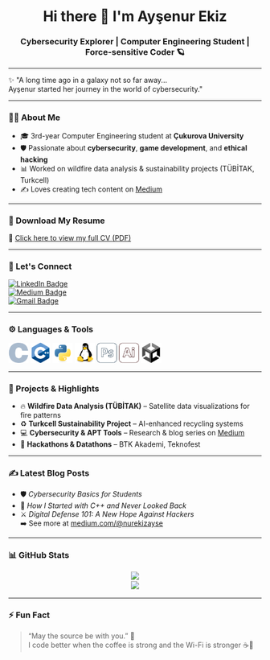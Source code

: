 <h1 align="center">Hi there 👋 I'm Ayşenur Ekiz</h1>
<h3 align="center">Cybersecurity Explorer | Computer Engineering Student | Force-sensitive Coder 🪐</h3>

---

✨ "A long time ago in a galaxy not so far away...  
Ayşenur started her journey in the world of cybersecurity."

---

### 👩‍💻 About Me

- 🎓 3rd-year Computer Engineering student at **Çukurova University**  
- 🛡️ Passionate about **cybersecurity**, **game development**, and **ethical hacking**  
- 📊 Worked on wildfire data analysis & sustainability projects (TÜBİTAK, Turkcell)  
- ✍️ Loves creating tech content on [Medium](https://medium.com/@nurekizayse)

---

### 📂 Download My Resume
📄 [Click here to view my full CV (PDF)](https://github.com/monierrioir/monierrioir/blob/main/Ayşenur_%20Ekiz_resume.pdf)

---

### 🔗 Let's Connect

[![LinkedIn Badge](https://img.shields.io/badge/-Ayşenur%20Ekiz-blue?style=flat-square&logo=Linkedin&logoColor=white&link=https://www.linkedin.com/in/ayşenur-ekiz-29a2b3228/)](https://www.linkedin.com/in/ayşenur-ekiz-29a2b3228/)  
[![Medium Badge](https://img.shields.io/badge/-Medium-black?style=flat-square&logo=medium&logoColor=white&link=https://medium.com/@nurekizayse)](https://medium.com/@nurekizayse)  
[![Gmail Badge](https://img.shields.io/badge/-nurekizayse@gmail.com-c14438?style=flat-square&logo=Gmail&logoColor=white&link=mailto:nurekizayse@gmail.com)](mailto:nurekizayse@gmail.com)

---

### ⚙️ Languages & Tools

<p align="left">
  <img src="https://raw.githubusercontent.com/devicons/devicon/master/icons/c/c-original.svg" width="40"/>
  <img src="https://raw.githubusercontent.com/devicons/devicon/master/icons/cplusplus/cplusplus-original.svg" width="40"/>
  <img src="https://raw.githubusercontent.com/devicons/devicon/master/icons/python/python-original.svg" width="40"/>
  <img src="https://raw.githubusercontent.com/devicons/devicon/master/icons/linux/linux-original.svg" width="40"/>
  <img src="https://raw.githubusercontent.com/devicons/devicon/master/icons/photoshop/photoshop-line.svg" width="40"/>
  <img src="https://raw.githubusercontent.com/devicons/devicon/master/icons/illustrator/illustrator-line.svg" width="40"/>
  <img src="https://raw.githubusercontent.com/devicons/devicon/master/icons/unity/unity-original.svg" width="40"/>
</p>

---

### 🚀 Projects & Highlights

- 🔥 **Wildfire Data Analysis (TÜBİTAK)** – Satellite data visualizations for fire patterns  
- ♻️ **Turkcell Sustainability Project** – AI-enhanced recycling systems  
- 💻 **Cybersecurity & APT Tools** – Research & blog series on [Medium](https://medium.com/@nurekizayse)  
- 🧠 **Hackathons & Datathons** – BTK Akademi, Teknofest

---

### ✍️ Latest Blog Posts

- 🛡️ *Cybersecurity Basics for Students*  
- 🧩 *How I Started with C++ and Never Looked Back*  
- ⚔️ *Digital Defense 101: A New Hope Against Hackers*  
➡️ See more at [medium.com/@nurekizayse](https://medium.com/@nurekizayse)

---

### 📊 GitHub Stats

<p align="center">
  <img src="https://github-readme-stats.vercel.app/api?username=monierrioir&show_icons=true&theme=tokyonight" />
  <br/>
  <img src="https://github-readme-stats.vercel.app/api/top-langs/?username=monierrioir&layout=compact&theme=tokyonight" />
</p>

---

### ⚡ Fun Fact

> “May the source be with you.” 🌌  
> I code better when the coffee is strong and the Wi-Fi is stronger ☕📡
